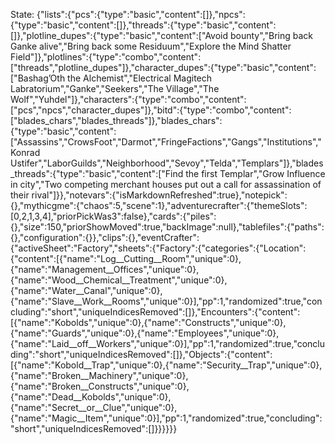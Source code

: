 State:
{"lists":{"pcs":{"type":"basic","content":[]},"npcs":{"type":"basic","content":[]},"threads":{"type":"basic","content":[]},"plotline_dupes":{"type":"basic","content":["Avoid bounty","Bring back Ganke alive","Bring back some Residuum","Explore the Mind Shatter Field"]},"plotlines":{"type":"combo","content":["threads","plotline_dupes"]},"character_dupes":{"type":"basic","content":["Bashag’Oth the Alchemist","Electrical Magitech Labratorium","Ganke","Seekers","The Village","The Wolf","Yuhdel"]},"characters":{"type":"combo","content":["pcs","npcs","character_dupes"]},"bitd":{"type":"combo","content":["blades_chars","blades_threads"]},"blades_chars":{"type":"basic","content":["Assassins","CrowsFoot","Darmot","FringeFactions","Gangs","Institutions","Konrad Ustifer","LaborGuilds","Neighborhood","Sevoy","Telda","Templars"]},"blades_threads":{"type":"basic","content":["Find the first Templar","Grow Influence in city","Two competing merchant houses put out a call for assassination of their rival"]}},"notevars":{"isMarkdownRefreshed":true},"notepick":{},"mythicgme":{"chaos":5,"scene":1},"adventurecrafter":{"themeSlots":[0,2,1,3,4],"priorPickWas3":false},"cards":{"piles":{},"size":150,"priorShowMoved":true,"backImage":null},"tablefiles":{"paths":{},"configuration":{}},"clips":{},"eventCrafter":{"activeSheet":"Factory","sheets":{"Factory":{"categories":{"Location":{"content":[{"name":"Log__Cutting__Room","unique":0},{"name":"Management__Offices","unique":0},{"name":"Wood__Chemical__Treatment","unique":0},{"name":"Water__Canal","unique":0},{"name":"Slave__Work__Rooms","unique":0}],"pp":1,"randomized":true,"concluding":"short","uniqueIndicesRemoved":[]},"Encounters":{"content":[{"name":"Kobolds","unique":0},{"name":"Constructs","unique":0},{"name":"Guards","unique":0},{"name":"Employees","unique":0},{"name":"Laid__off__Workers","unique":0}],"pp":1,"randomized":true,"concluding":"short","uniqueIndicesRemoved":[]},"Objects":{"content":[{"name":"Kobold__Trap","unique":0},{"name":"Security__Trap","unique":0},{"name":"Broken__Machinery","unique":0},{"name":"Broken__Constructs","unique":0},{"name":"Dead__Kobolds","unique":0},{"name":"Secret__or__Clue","unique":0},{"name":"Magic__Item","unique":0}],"pp":1,"randomized":true,"concluding":"short","uniqueIndicesRemoved":[]}}}}}}

